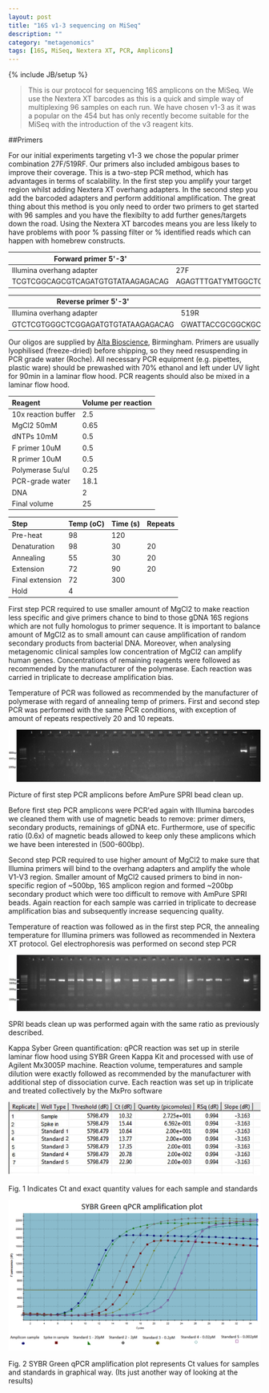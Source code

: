 ```yaml
---
layout: post
title: "16S v1-3 sequencing on MiSeq"
description: ""
category: "metagenomics"
tags: [16S, MiSeq, Nextera XT, PCR, Amplicons]
---
```

{% include JB/setup %}

> This is our protocol for sequencing 16S amplicons on the MiSeq.  We use the Nextera XT barcodes as this is a quick and simple way of multiplexing 96 samples on each run.  We have chosen v1-3 as it was a popular on the 454 but has only recently become suitable for the MiSeq with the introduction of the v3 reagent kits.

##Primers

For our initial experiments targeting v1-3 we chose the popular primer combination 27F/519RF. Our primers also included ambigous bases to improve their coverage. This is a two-step PCR method, which has advantages in terms of scalability. In the first step you amplify your target region whilst adding Nextera XT overhang adapters. In the second step you add the barcoded adapters and perform additional amplification. The great thing about this method is you only need to order two primers to get started with 96 samples and you have the flexibilty to add further genes/targets down the road. Using the Nextera XT barcodes means you are less likely to have problems with poor % passing filter or % identified reads which can happen with homebrew constructs.


| Forward primer 5'-3'              |                      |                                                         |
|-----------------------------------|----------------------|---------------------------------------------------------|
| Illumina overhang adapter         | 27F                  | Forward primer                                          |
| TCGTCGGCAGCGTCAGATGTGTATAAGAGACAG | AGAGTTTGATYMTGGCTCAG | TCGTCGGCAGCGTCAGATGTGTATAAGAGACAG**AGAGTTTGATYMTGGCTCAG** |


| Reverse primer 5'-3'               |                    |                                                        |
|------------------------------------|--------------------|--------------------------------------------------------|
| Illumina overhang adapter          | 519R               | Reverse primer                                         |
| GTCTCGTGGGCTCGGAGATGTGTATAAGAGACAG | GWATTACCGCGGCKGCTG | GTCTCGTGGGCTCGGAGATGTGTATAAGAGACAG**GWATTACCGCGGCKGCTG** |

Our oligos are supplied by [Alta Bioscience](http://www.altabioscience.com/), Birmingham. Primers are usually lyophilised (freeze-dried) before shipping, so they need resuspending in PCR grade water (Roche). All necessary PCR equipment (e.g. pipettes, plastic ware) should be prewashed with 70% ethanol and left under UV light for 90min in a laminar flow hood. PCR reagents should also be mixed in a laminar flow hood.

|Reagent             | Volume per reaction|
|:-------------------|:-------------------|
|10x reaction buffer | 2.5                |
|MgCl2 50mM          | 0.65               |
|dNTPs 10mM          | 0.5                |
|F primer 10uM       | 0.5                |
|R primer 10uM       | 0.5                |
|Polymerase 5u/ul    | 0.25               |
|PCR-grade water     | 18.1               | 
|DNA                 | 2                  |
|Final volume        | 25                 |


|Step            | Temp (oC) | Time (s) | Repeats|
|:---------------|:----------|:---------|:-------|
|Pre-heat        | 98        | 120      |        |
|Denaturation    | 98        | 30       | 20     |
|Annealing       | 55        | 30       | 20     |
|Extension       | 72        | 90       | 20     |
|Final extension | 72        | 300      |        |
|Hold            | 4         |          |        |


First step PCR required to use smaller amount of MgCl2 to make reaction less specific and give primers chance to bind to those gDNA 16S regions which are not fully homologus to primer sequence. It is important to balance amount of MgCl2 as to small amount can cause amplification of random secondary products from bacterial DNA. Moreover, when analysing metagenomic clinical samples low concentration of MgCl2 can amplify human genes. Concentrations of remaining reagents were followed as recommended by the manufacturer of the polymerase.
Each reaction was carried in triplicate to decrease amplification bias.

Temperature of PCR was followed as recommended by the manufacturer of polymerase with regard of annealing temp of primers.
First and second step PCR was performed with the same PCR conditions, with exception of amount of repeats respectively 20 and 10 repeats.


![First step PCR](/images/130911_step_one_pcr.png)

Picture of first step PCR amplicons before AmPure SPRI bead clean up. 

Before first step PCR amplicons were PCR'ed again with Illumina barcodes we cleaned them with use of magnetic beads to remove: primer dimers, secondary products, remainings of gDNA etc. Furthermore, use of specific ratio (0.6x) of magnetic beads allowed to keep only these amplicons which we have been interested in (500-600bp).

Second step PCR required to use higher amount of MgCl2 to make sure that Illumina primers will bind to the overhang adapters and amplify the whole V1-V3 region.  Smaller amount of MgCl2 caused primers to bind in non-specific region of ~500bp, 16S amplicon region and formed  ~200bp secondary product which were too difficult to remove with AmPure SPRI beads. Again reaction for each sample was carried in triplicate to decrease amplification bias and subsequently increase sequencing quality.

Temperature of reaction was followed as in the first step PCR, the annealing temperature for Illumina primers was followed as recommended in Nextera XT protocol.
Gel electrophoresis was performed on second step PCR 

![Second step PCR](/images/130911_step_two_pcr.png)

SPRI beads clean up was performed again with  the same ratio as previously described.

Kappa Syber Green quantification:
qPCR reaction was set up in sterile laminar flow hood using SYBR Green Kappa Kit and processed with use of Agilent Mx3005P machine.
Reaction volume, temperatures and sample dilution were exactly followed as recommended by the manufacturer with additional step of dissociation curve.
Each reaction was set up in triplicate and treated collectively by the MxPro software

![qPCR results](/images/130911_KAPA_qpcr.png)

Fig. 1 Indicates Ct and exact quantity values for each sample and standards

![Amplification plots](/images/130911_KAPA_amp_plot.png)

Fig. 2 SYBR Green qPCR amplification plot represents Ct values for samples and standards in graphical way. (Its just another way of looking at the results)


